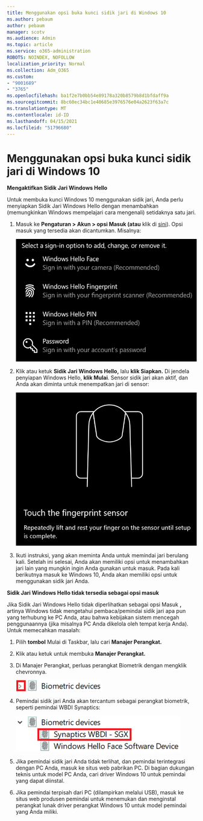 ```yaml
---
title: Menggunakan opsi buka kunci sidik jari di Windows 10
ms.author: pebaum
author: pebaum
manager: scotv
ms.audience: Admin
ms.topic: article
ms.service: o365-administration
ROBOTS: NOINDEX, NOFOLLOW
localization_priority: Normal
ms.collection: Adm_O365
ms.custom:
- "9001689"
- "3765"
ms.openlocfilehash: ba1f2e7b0bb54e89178a320b8579b8d1bfdaff9a
ms.sourcegitcommit: 8bc60ec34bc1e40685e3976576e04a2623f63a7c
ms.translationtype: MT
ms.contentlocale: id-ID
ms.lasthandoff: 04/15/2021
ms.locfileid: "51796680"
---
```

# <a name="use-fingerprint-unlock-option-in-windows-10"></a>Menggunakan opsi buka kunci sidik jari di Windows 10

**Mengaktifkan Sidik Jari Windows Hello**

Untuk membuka kunci Windows 10 menggunakan sidik jari, Anda perlu menyiapkan Sidik Jari Windows Hello dengan menambahkan (memungkinkan Windows mempelajari cara mengenali) setidaknya satu jari. 

1. Masuk ke **Pengaturan > Akun > opsi Masuk (atau** klik di [sini](ms-settings:signinoptions?activationSource=GetHelp)). Opsi masuk yang tersedia akan dicantumkan. Misalnya:

    ![Opsi masuk.](media/sign-in-options.png)

2. Klik atau ketuk **Sidik Jari Windows Hello,** lalu **klik Siapkan.** Di jendela penyiapan Windows Hello, **klik Mulai**. Sensor sidik jari akan aktif, dan Anda akan diminta untuk menempatkan jari di sensor:

   ![Sensor sidik jari.](media/fingerprint-sensor.png)

3. Ikuti instruksi, yang akan meminta Anda untuk memindai jari berulang kali. Setelah ini selesai, Anda akan memiliki opsi untuk menambahkan jari lain yang mungkin ingin Anda gunakan untuk masuk. Pada kali berikutnya masuk ke Windows 10, Anda akan memiliki opsi untuk menggunakan sidik jari Anda.

**Sidik Jari Windows Hello tidak tersedia sebagai opsi masuk**

Jika Sidik Jari Windows Hello tidak diperlihatkan sebagai opsi Masuk **,** artinya Windows tidak mengetahui pembaca/pemindai sidik jari apa pun yang terhubung ke PC Anda, atau bahwa kebijakan sistem mencegah penggunaannya (jika misalnya PC Anda dikelola oleh tempat kerja Anda). Untuk memecahkan masalah: 

1. Pilih **tombol** Mulai di Taskbar, lalu cari **Manajer Perangkat.**

2. Klik atau ketuk untuk membuka **Manajer Perangkat.**

3. Di Manajer Perangkat, perluas perangkat Biometrik dengan mengklik chevronnya.

   ![Perangkat biometrik.](media/biometric-devices.png)

4. Pemindai sidik jari Anda akan tercantum sebagai perangkat biometrik, seperti pemindai WBDI Synaptics:

   ![Perangkat biometrik.](media/biometric-devices-expanded.png)

5. Jika pemindai sidik jari Anda tidak terlihat, dan pemindai terintegrasi dengan PC Anda, masuk ke situs web pabrikan PC. Di bagian dukungan teknis untuk model PC Anda, cari driver Windows 10 untuk pemindai yang dapat diinstal.

6. Jika pemindai terpisah dari PC (dilampirkan melalui USB), masuk ke situs web produsen pemindai untuk menemukan dan menginstal perangkat lunak driver perangkat Windows 10 untuk model pemindai yang Anda miliki.
